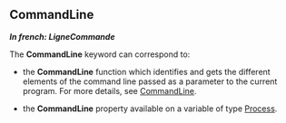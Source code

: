 
## CommandLine

***In french: LigneCommande***
	

<a name="description"></a>
<a name="XUse"></a>
<a name="Use"></a>


The **CommandLine** keyword can correspond to:

- the **CommandLine** function which identifies and gets the different elements of the command line passed as a parameter to the current program. For more details, see [CommandLine](../WDLang1/3013051.md).

- the **CommandLine** property available on a variable of type [Process](../WDLang1/1000018696.md). 




